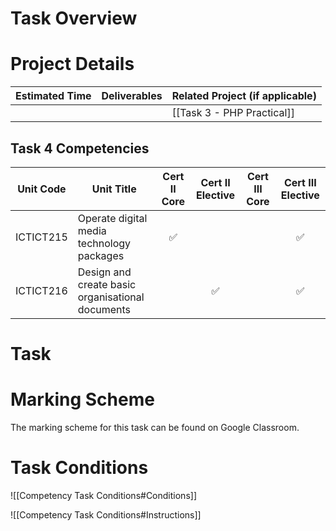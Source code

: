 # Task Overview


# Project Details

| Estimated Time | Deliverables | Related Project (if applicable) |
| -------------- | ------------ | ------------------------------- |
|                |              | [[Task 3 - PHP Practical]]      |

## Task 4 Competencies

| Unit Code     | Unit Title                                       | Cert II Core | Cert II Elective | Cert III Core | Cert III Elective |
| ------------- | ------------------------------------------------ | :----------: | :--------------: | :-----------: | :---------------: |
| ICTICT215<br> | Operate digital media technology packages        |      ✅       |                  |               |         ✅         |
| ICTICT216     | Design and create basic organisational documents |              |        ✅         |               |         ✅         |


# Task


# Marking Scheme

The marking scheme for this task can be found on Google Classroom.

# Task Conditions

![[Competency Task Conditions#Conditions]]

![[Competency Task Conditions#Instructions]]